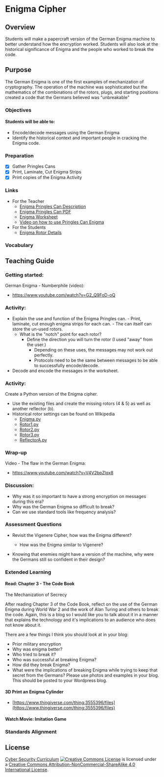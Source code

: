 # Enigma Cipher

## Overview
Students will make a papercraft version of the German Enigma machine to better understand how the encryption worked.  Students will also look at the historical significance of Enigma and the people who worked to break the code.

## Purpose
The German Enigma is one of the first examples of mechanization of cryptography. The operation of the machine was sophisticated but the mathematics of the combinations of the rotors, plugs, and starting positions created a code that the Germans believed was "unbreakable"

### Objectives
#### Students will be able to:
- Encode/decode messages using the German Enigma
- Identify the historical context and important people in cracking the Enigma code.

### Preparation
- [x] Gather Pringles Cans
- [x] Print, Laminate, Cut Enigma Strips
- [x] Print copies of the Enigma Activity

### Links
- For the Teacher
	- [Enigma Pringles Can Description](http://makezine.com/2012/06/06/how-to-papercraft-enigma-machine/)
	- [Enigma Pringles Can PDF](Enigma/pringlesenigma3a4.pdf)
	- [Enigma Worksheet](Enigma/Enigma_Activity.docx)
	- [Video on how to use Pringles Can Enigma](https://www.youtube.com/watch?v=pZsuxZXN33g)
- For the Students
	- [Enigma Rotor Details](https://en.wikipedia.org/wiki/Enigma_rotor_details)
### Vocabulary

## Teaching Guide
### Getting started:
German Enigma - Numberphile (video):
- https://www.youtube.com/watch?v=G2_Q9FoD-oQ

### Activity:
- Explain the use and function of the Enigma Pringles can.
		- Print, laminate, cut enough enigma strips for each can.
			- The can itself can store the un-used rotors.
  	- What is the "notch" point for each rotor?
		- Define the direction you will turn the rotor (I used "away" from the user.)
			- Depending on these uses, the messages may not work out perfectly.
			- Protocols need to be the same between messages to be able to successfully encode/decode.
- Decode and encode the messages in the worksheet.
### Activity:
Create a Python version of the Enigma cipher.
- Use the existing files and create the missing rotors (4 & 5) as well as another reflector (b).
- Historical rotor settings can be found on Wikipedia
	- [Enigma.py](Enigma/Python_Enigma/Enigma.py)
	- [Rotor1.py](Enigma/Python_Enigma/Rotor1.py)
	- [Rotor2.py](Enigma/Python_Enigma/Rotor2.py)
	- [Rotor3.py](Enigma/Python_Enigma/Rotor3.py)
	- [ReflectorA.py](Enigma/Python_Enigma/ReflectorA.py)

### Wrap-up
Video - The flaw in the German Enigma:
- https://www.youtube.com/watch?v=V4V2bpZlqx8

### Discussion:
- Why was it so important to have a strong encryption on messages during this era?
- Why was the German Enigma so difficult to break?
- Can we use standard tools like frequency analysis?

### Assessment Questions
- Revisit the Vigenere Cipher, how was the Enigma different?
	- How was the Enigma similar to Vigenere?

- Knowing that enemies might have a version of the machine, why were the Germans still so confident in their design?


### Extended Learning
#### Read: Chapter 3 - The Code Book
The Mechanization of Secrecy

After reading Chapter 3 of the Code Book, reflect on the use of the German Enigma during World War 2 and the work of Alan Turing and others to break the code. Again, this is a blog so I would like you to talk about it in a manner that explains the technology and it's implications to an audience who does not know about it.

There are a few things I think you should look at in your blog:
- Prior military encryption
- Why was enigma better?
- Who tried to break it?
- Who was successful at breaking Enigma?
- How did they break Enigma?
- What were the implications of breaking Enigma while trying to keep that secret from the Germans?
Please use photos and examples in your blog. This should be posted to your Wordpress blog.

#### 3D Print an Enigma Cylinder
- [https://www.thingiverse.com/thing:3555396/files](https://www.thingiverse.com/thing:3555396/files)

#### Watch Movie: Imitation Game

### Standards Alignment

## License
[Cyber Security Curriculum](https://github.com/DerekBabb/CyberSecurity) <a rel="license" href="http://creativecommons.org/licenses/by-nc-sa/4.0/"><img alt="Creative Commons License" style="border-width:0" src="https://i.creativecommons.org/l/by-nc-sa/4.0/88x31.png" /></a> is licensed under a <a rel="license" href="http://creativecommons.org/licenses/by-nc-sa/4.0/">Creative Commons Attribution-NonCommercial-ShareAlike 4.0 International License</a>.

